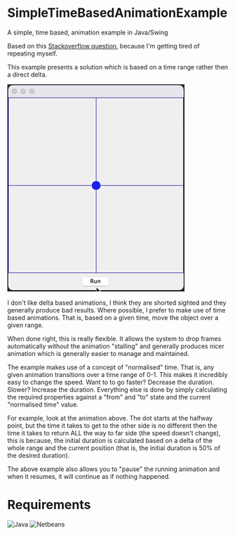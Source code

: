 # SimpleTimeBasedAnimationExample
A simple, time based, animation example in Java/Swing

Based on this [Stackoverflow question](https://stackoverflow.com/questions/70762320/the-oval-is-not-moving-when-i-use-thread-in-java-implementing-runnable-question/70762625#70762625), because I'm getting tired of repeating myself.

This example presents a solution which is based on a time range rather then a direct delta.

<img src="AnimationExample.gif">

I don't like delta based animations, I think they are shorted sighted and they generally produce bad results. Where possible, I prefer to make use of time based animations. That is, based on a given time, move the object over a given range.

When done right, this is really flexible. It allows the system to drop frames automatically without the animation "stalling" and generally produces nicer animation which is generally easier to manage and maintained.

The example makes use of a concept of "normalised" time. That is, any given animation transitions over a time range of 0-1. This makes it incredibly easy to change the speed. Want to to go faster? Decrease the duration. Slower? Increase the duration. Everything else is done by simply calculating the required properties against a "from" and "to" state and the current "normalised time" value.

For example, look at the animation above. The dot starts at the halfway point, but the time it takes to get to the other side is no different then the time it takes to return ALL the way to far side (the speed doesn't change), this is because, the initial duration is calculated based on a delta of the whole range and the current position (that is, the initial duration is 50% of the desired duration).

The above example also allows you to "pause" the running animation and when it resumes, it will continue as if nothing happened.

# Requirements

![Java](https://img.shields.io/badge/Java-16.0.2-orange) ![Netbeans](https://img.shields.io/badge/Netbeans-12.4-orange)

